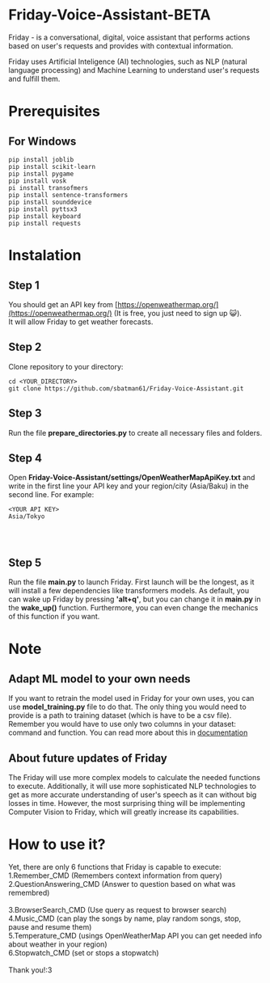 # Friday-Voice-Assistant-BETA
Friday - is a conversational, digital, voice assistant that performs actions based on user's requests and provides with contextual information. 

Friday uses Artificial Inteligence (AI) technologies, such as NLP (natural language processing) and Machine Learning to understand user's requests and fulfill them.


# Prerequisites
## For Windows
```
pip install joblib  
pip install scikit-learn  
pip install pygame  
pip install vosk  
pi install transofmers
pip install sentence-transformers  
pip install sounddevice  
pip install pyttsx3  
pip install keyboard  
pip install requests
```

# Instalation

## Step 1
You should get an API key from [https://openweathermap.org/](https://openweathermap.org/) (It is free, you just need to sign up 😺).  
It will allow Friday to get weather forecasts.  

## Step 2
Clone repository to your directory:
```
cd <YOUR_DIRECTORY>
git clone https://github.com/sbatman61/Friday-Voice-Assistant.git 
```
## Step 3
Run the file __prepare_directories.py__ to create all necessary files and folders.

## Step 4
Open __Friday-Voice-Assistant/settings/OpenWeatherMapApiKey.txt__ and write in the first line your API key and your region/city (Asia/Baku) in the second line. For example:  
```
<YOUR API KEY>  
Asia/Tokyo  
  
    
  
```

## Step 5
Run the file __main.py__  to launch Friday. First launch will be the longest, as it will install a few dependencies like transformers models. As default, you can wake up Friday by pressing __'alt+q'__, but you can change it in __main.py__ in the __wake_up()__ function. Furthermore, you can even change the mechanics of this function if you want. 

# Note
## Adapt ML model to your own needs
If you want to retrain the model used in Friday for your own uses, you can use __model_training.py__ file to do that. The only thing you would need to provide is a path to training dataset (which is have to be a csv file). Remember you would have to use only two columns in your dataset: command and function. You can read more about this in [documentation]()
## About future updates of Friday
The Friday will use more complex models to calculate the needed functions to execute. Additionally, it will use more sophisticated NLP technologies to get as more accurate understanding of user's speech as it can without big losses in time. However, the most surprising thing will be implementing Computer Vision to Friday, which will greatly increase its capabilities.   

# How to use it?
Yet, there are only 6 functions that Friday is capable to execute:
1.Remember_CMD (Remembers context information from query)<br>
2.QuestionAnswering_CMD (Answer to question based on what was remembred)<br><br>
3.BrowserSearch_CMD (Use query as request to browser search)<br>
4.Music_CMD (can play the songs by name, play random songs, stop, pause and resume them)<br>
5.Temperature_CMD (usings OpenWeatherMap API you can get needed info about weather in your region)<br>
6.Stopwatch_CMD (set or stops a stopwatch)<br>
<br>
Thank you!:3
